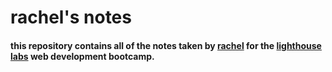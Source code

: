 # rachel's notes
#### this repository contains all of the notes taken by [rachel](https://github.com/rachdawn) for the [lighthouse labs](https://www.lighthouselabs.ca/) web development bootcamp.
